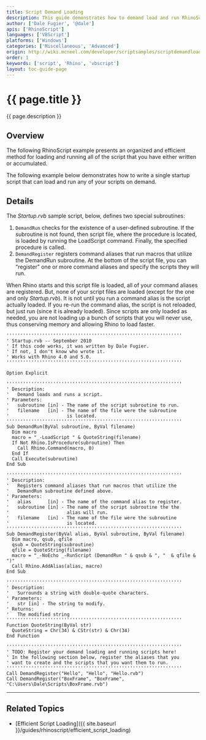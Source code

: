 ```yaml
---
title: Script Demand Loading
description: This guide demonstrates how to demand load and run RhinoScript routines.
author: ['Dale Fugier', '@dale']
apis: ['RhinoScript']
languages: ['VBScript']
platforms: ['Windows']
categories: ['Miscellaneous', 'Advanced']
origin: http://wiki.mcneel.com/developer/scriptsamples/scriptdemandload
order: 1
keywords: ['script', 'Rhino', 'vbscript']
layout: toc-guide-page
---
```


# {{ page.title }}

{{ page.description }}

## Overview

The following RhinoScript example presents an organized and efficient method for loading and running all of the script that you have either written or accumulated.

The following example below demonstrates how to write a single startup script that can load and run any of your scripts on demand.

## Details

The *Startup.rvb* sample script, below, defines two special subroutines:

1. `DemandRun` checks for the existence of a user-defined subroutine. If the subroutine is not found, then script file, where the procedure is located, is loaded by running the LoadScript command.  Finally, the specified procedure is called.
1. `DemandRegister` registers command aliases that run macros that utilize the DemandRun subroutine.
At the bottom of the script file, you can “register” one or more command aliases and specify the scripts they will run.

When Rhino starts and this script file is loaded, all of your command aliases are registered.  But, none of your script files are loaded (except for the one and only *Startup.rvb*).  It is not until you run a command alias is the script actually loaded.  If you re-run the command alias, the script is not reloaded, but just run (since it is already loaded).  Since scripts are only loaded as needed, you are not loading up a bunch of scripts that you will never use, thus conserving memory and allowing Rhino to load faster.

```vbnet
''''''''''''''''''''''''''''''''''''''''''''''''''''''''''''''''
' Startup.rvb -- September 2010
' If this code works, it was written by Dale Fugier.
' If not, I don't know who wrote it.
' Works with Rhino 4.0 and 5.0.
''''''''''''''''''''''''''''''''''''''''''''''''''''''''''''''''

Option Explicit

''''''''''''''''''''''''''''''''''''''''''''''''''''''''''''''''
' Description:
'   Demand loads and runs a script.
' Parameters:
'   subroutine [in] - The name of the script subroutine to run.
'   filename   [in] - The name of the file were the subroutine
'                     is located.
''''''''''''''''''''''''''''''''''''''''''''''''''''''''''''''''
Sub DemandRun(ByVal subroutine, ByVal filename)
  Dim macro
  macro = "_-LoadScript " & QuoteString(filename)
  If Not Rhino.IsProcedure(subroutine) Then
    Call Rhino.Command(macro, 0)
  End If
  Call Execute(subroutine)
End Sub

''''''''''''''''''''''''''''''''''''''''''''''''''''''''''''''''
' Description:
'   Registers command aliases that run macros that utilize the
'   DemandRun subroutine defined above.
' Parameters:
'   alias      [in] - The name of the command alias to register.
'   subroutine [in] - The name of the script subroutine the the
'                     alias will run.
'   filename   [in] - The name of the file were the subroutine
'                     is located.
''''''''''''''''''''''''''''''''''''''''''''''''''''''''''''''''
Sub DemandRegister(ByVal alias, ByVal subroutine, ByVal filename)
  Dim macro, qsub, qfile
  qsub = QuoteString(subroutine)
  qfile = QuoteString(filename)
  macro = "_-NoEcho _-RunScript (DemandRun " & qsub & ", "  & qfile & ")"
  Call Rhino.AddAlias(alias, macro)
End Sub  

''''''''''''''''''''''''''''''''''''''''''''''''''''''''''''''''
' Description:
'   Surrounds a string with double-quote characters.
' Parameters:
'   str [in] - The string to modify.
' Returns:
'   The modified string
''''''''''''''''''''''''''''''''''''''''''''''''''''''''''''''''
Function QuoteString(ByVal str)
  QuoteString = Chr(34) & CStr(str) & Chr(34)
End Function

''''''''''''''''''''''''''''''''''''''''''''''''''''''''''''''''
' TODO: Register your demand loading and running scripts here!
' In the following section below, register the aliases that you
' want to create and the scripts that you want them to run.
''''''''''''''''''''''''''''''''''''''''''''''''''''''''''''''''
Call DemandRegister("Hello", "Hello", "Hello.rvb")
Call DemandRegister("BoxFrame", "BoxFrame", "C:\Users\Dale\Scripts\BoxFrame.rvb")
```

---

## Related Topics

- [Efficient Script Loading]({{ site.baseurl }}/guides/rhinoscript/efficient_script_loading)
